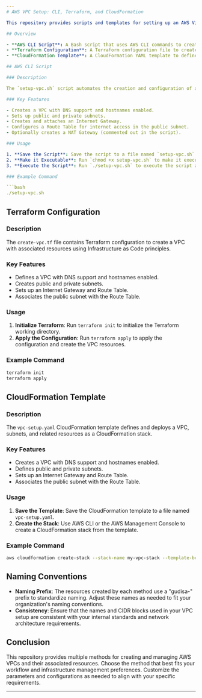 ```yaml
---
# AWS VPC Setup: CLI, Terraform, and CloudFormation

This repository provides scripts and templates for setting up an AWS Virtual Private Cloud (VPC) using three different methods: AWS CLI, Terraform, and CloudFormation. Each method creates a VPC with public and private subnets, an Internet Gateway, and related networking components. 

## Overview

- **AWS CLI Script**: A Bash script that uses AWS CLI commands to create and configure a VPC and its associated resources.
- **Terraform Configuration**: A Terraform configuration file to create and manage a VPC and its related components using Infrastructure as Code.
- **CloudFormation Template**: A CloudFormation YAML template to define and deploy a VPC and associated resources as a stack.

## AWS CLI Script

### Description

The `setup-vpc.sh` script automates the creation and configuration of a VPC, subnets, an Internet Gateway, and a Route Table using AWS CLI commands.

### Key Features

- Creates a VPC with DNS support and hostnames enabled.
- Sets up public and private subnets.
- Creates and attaches an Internet Gateway.
- Configures a Route Table for internet access in the public subnet.
- Optionally creates a NAT Gateway (commented out in the script).

### Usage

1. **Save the Script**: Save the script to a file named `setup-vpc.sh`.
2. **Make it Executable**: Run `chmod +x setup-vpc.sh` to make it executable.
3. **Execute the Script**: Run `./setup-vpc.sh` to execute the script and create the VPC resources.

### Example Command

```bash
./setup-vpc.sh
```

## Terraform Configuration

### Description

The `create-vpc.tf` file contains Terraform configuration to create a VPC with associated resources using Infrastructure as Code principles.

### Key Features

- Defines a VPC with DNS support and hostnames enabled.
- Creates public and private subnets.
- Sets up an Internet Gateway and Route Table.
- Associates the public subnet with the Route Table.

### Usage

1. **Initialize Terraform**: Run `terraform init` to initialize the Terraform working directory.
2. **Apply the Configuration**: Run `terraform apply` to apply the configuration and create the VPC resources.

### Example Command

```bash
terraform init
terraform apply
```

## CloudFormation Template

### Description

The `vpc-setup.yaml` CloudFormation template defines and deploys a VPC, subnets, and related resources as a CloudFormation stack.

### Key Features

- Creates a VPC with DNS support and hostnames enabled.
- Defines public and private subnets.
- Sets up an Internet Gateway and Route Table.
- Associates the public subnet with the Route Table.

### Usage

1. **Save the Template**: Save the CloudFormation template to a file named `vpc-setup.yaml`.
2. **Create the Stack**: Use AWS CLI or the AWS Management Console to create a CloudFormation stack from the template.

### Example Command

```bash
aws cloudformation create-stack --stack-name my-vpc-stack --template-body file://vpc-setup.yaml --parameters ParameterKey=VpcCidr,ParameterValue=10.0.0.0/16 ParameterKey=PublicSubnetCidr,ParameterValue=10.0.1.0/24 ParameterKey=PrivateSubnetCidr,ParameterValue=10.0.2.0/24
```

## Naming Conventions

- **Naming Prefix**: The resources created by each method use a "gudisa-" prefix to standardize naming. Adjust these names as needed to fit your organization's naming conventions.
- **Consistency**: Ensure that the names and CIDR blocks used in your VPC setup are consistent with your internal standards and network architecture requirements.

## Conclusion

This repository provides multiple methods for creating and managing AWS VPCs and their associated resources. Choose the method that best fits your workflow and infrastructure management preferences. Customize the parameters and configurations as needed to align with your specific requirements.

---
```

